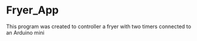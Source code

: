 # Fryer_App

This program was created to controller a fryer with two timers connected to an Arduino mini
